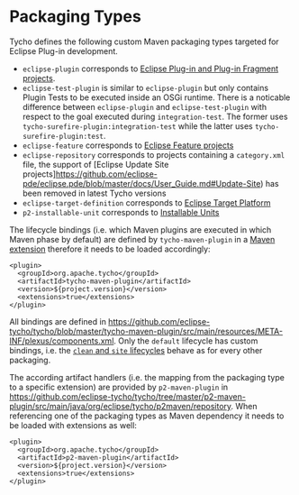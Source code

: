 # Packaging Types

Tycho defines the following custom Maven packaging types targeted for Eclipse Plug-in development.

* `eclipse-plugin` corresponds to [Eclipse Plug-in and Plug-in Fragment projects](https://github.com/eclipse-pde/eclipse.pde/blob/master/docs/User_Guide.md#Plug-in).
* `eclipse-test-plugin` is similar to `eclipse-plugin` but only contains Plugin Tests to be executed inside an OSGi runtime. There is a noticable difference between `eclipse-plugin` and `eclipse-test-plugin` with respect to the goal executed during `integration-test`. The former uses `tycho-surefire-plugin:integration-test` while the latter uses `tycho-surefire-plugin:test`.
* `eclipse-feature` corresponds to [Eclipse Feature projects](https://github.com/eclipse-pde/eclipse.pde/blob/master/docs/User_Guide.md#Feature)
* `eclipse-repository` corresponds to projects containing a `category.xml` file, the support of [Eclipse Update Site projects]https://github.com/eclipse-pde/eclipse.pde/blob/master/docs/User_Guide.md#Update-Site) has been removed in latest Tycho versions
* `eclipse-target-definition` corresponds to [Eclipse Target Platform](https://github.com/eclipse-pde/eclipse.pde/blob/master/docs/User_Guide.md#Target_Platform)
* `p2-installable-unit` corresponds to [Installable Units](https://github.com/eclipse-equinox/p2/blob/master/docs/Installable_Units.md)

The lifecycle bindings (i.e. which Maven plugins are executed in which Maven phase by default) are defined by `tycho-maven-plugin` in a [Maven extension](https://maven.apache.org/guides/mini/guide-using-extensions.html) therefore it needs to be loaded accordingly:

```
<plugin>
  <groupId>org.apache.tycho</groupId>
  <artifactId>tycho-maven-plugin</artifactId>
  <version>${project.version}</version>
  <extensions>true</extensions>
</plugin>
```

All bindings are defined in <https://github.com/eclipse-tycho/tycho/blob/master/tycho-maven-plugin/src/main/resources/META-INF/plexus/components.xml>.
Only the `default` lifecycle has custom bindings, i.e. the [`clean` and `site` lifecycles](https://maven.apache.org/guides/introduction/introduction-to-the-lifecycle.html#lifecycle-reference) behave as for every other packaging.

The according artifact handlers (i.e. the mapping from the packaging type to a specific extension) are provided by `p2-maven-plugin` in <https://github.com/eclipse-tycho/tycho/tree/master/p2-maven-plugin/src/main/java/org/eclipse/tycho/p2maven/repository>. When referencing one of the packaging types as Maven dependency it needs to be loaded with extensions as well:

```
<plugin>
  <groupId>org.apache.tycho</groupId>
  <artifactId>p2-maven-plugin</artifactId>
  <version>${project.version}</version>
  <extensions>true</extensions>
</plugin>
```